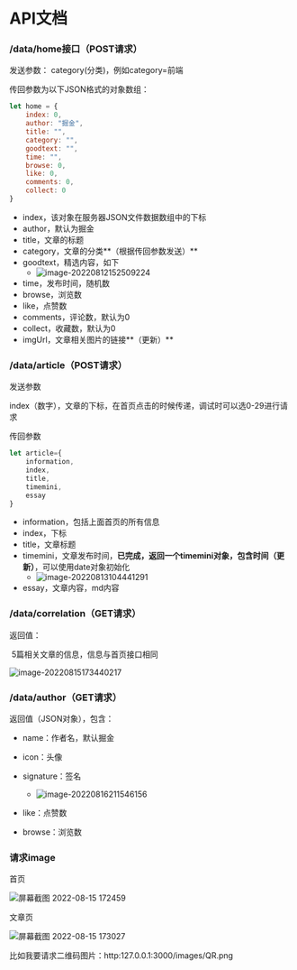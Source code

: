 # API文档

### /data/home接口（POST请求）

发送参数：
	category(分类)，例如category=前端

传回参数为以下JSON格式的对象数组：

```javascript
let home = {
    index: 0,
    author: "掘金",
    title: "",
    category: "",
    goodtext: "",
    time: "",
    browse: 0,
    like: 0,
    comments: 0,
    collect: 0
}
```

* index，该对象在服务器JSON文件数据数组中的下标
* author，默认为掘金
* title，文章的标题
* category，文章的分类**（根据传回参数发送）**
* goodtext，精选内容，如下
  * ![image-20220812152509224](https://xiaomogui666.oss-cn-beijing.aliyuncs.com/img/image-20220812152509224.png)
* time，发布时间，随机数
* browse，浏览数
* like，点赞数
* comments，评论数，默认为0
* collect，收藏数，默认为0
* imgUrl，文章相关图片的链接**（更新）**

### /data/article（POST请求）

发送参数

​	index（数字），文章的下标，在首页点击的时候传递，调试时可以选0-29进行请求

传回参数

```javascript
let article={
	information,
	index,
	title,
	timemini,
	essay
}
```

* information，包括上面首页的所有信息
* index，下标
* title，文章标题
* timemini，文章发布时间，**已完成，返回一个timemini对象，包含时间（更新）**，可以使用date对象初始化
  * ![image-20220813104441291](https://xiaomogui666.oss-cn-beijing.aliyuncs.com/img/image-20220813104441291.png)
* essay，文章内容，md内容

### /data/correlation（GET请求）

返回值：

​	5篇相关文章的信息，信息与首页接口相同

![image-20220815173440217](https://xiaomogui666.oss-cn-beijing.aliyuncs.com/img/image-20220815173440217.png)

### /data/author（GET请求）

返回值（JSON对象），包含：

* name：作者名，默认掘金
* icon：头像
* signature：签名
  * ![image-20220816211546156](https://xiaomogui666.oss-cn-beijing.aliyuncs.com/img/image-20220816211546156.png)

* like：点赞数
* browse：浏览数

### 请求image

首页

![屏幕截图 2022-08-15 172459](https://xiaomogui666.oss-cn-beijing.aliyuncs.com/img/%E5%B1%8F%E5%B9%95%E6%88%AA%E5%9B%BE%202022-08-15%20172459.png)

文章页

![屏幕截图 2022-08-15 173027](https://xiaomogui666.oss-cn-beijing.aliyuncs.com/img/%E5%B1%8F%E5%B9%95%E6%88%AA%E5%9B%BE%202022-08-15%20173027.png)

比如我要请求二维码图片：http:127.0.0.1:3000/images/QR.png